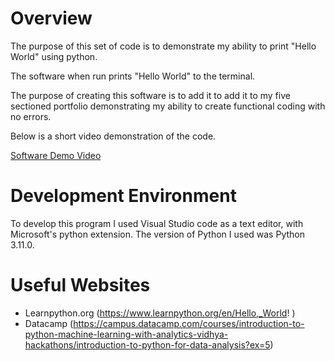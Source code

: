 # Overview

The purpose of this set of code is to demonstrate my ability to print "Hello World" using python.

The software when run prints "Hello World" to the terminal.

The purpose of creating this software is to add it to add it to my five sectioned portfolio demonstrating my ability to create functional coding with no errors.

Below is a short video demonstration of the code.

[Software Demo Video](https://youtu.be/gpd6o7qxrNo )

# Development Environment

To develop this program I used Visual Studio code as a text editor, with Microsoft's python extension. The version of Python I used was Python 3.11.0.


# Useful Websites

* Learnpython.org (https://www.learnpython.org/en/Hello,_World! )
* Datacamp (https://campus.datacamp.com/courses/introduction-to-python-machine-learning-with-analytics-vidhya-hackathons/introduction-to-python-for-data-analysis?ex=5)
